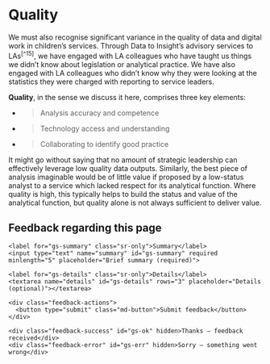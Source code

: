 # Quality

We must also recognise significant variance in the quality of data and digital work in children’s services. Through Data to Insight’s advisory services to LAs<sup>[^15]</sup>, we have engaged with LA colleagues who have taught us things we didn’t know about legislation or analytical practice. We have also engaged with LA colleagues who didn’t know why they were looking at the statistics they were charged with reporting to service leaders.

**Quality**, in the sense we discuss it here, comprises three key elements:

- > Analysis accuracy and competence

- > Technology access and understanding

- > Collaborating to identify good practice

It might go without saying that no amount of strategic leadership can effectively leverage low quality data outputs. Similarly, the best piece of analysis imaginable would be of little value if proposed by a low-status analyst to a service which lacked respect for its analytical function. Where quality is high, this typically helps to build the status and value of the analytical function, but quality alone is not always sufficient to deliver value.




<!--- feedback form only below here -->
<div class="feedback-section feedback-compact" id="sheets">
  <h2>Feedback regarding this page</h2>
  <form id="gs-form">
    <input type="hidden" name="page" id="gs-page">
    <input type="text" name="hp_field" id="hp_field" style="display:none" tabindex="-1" autocomplete="off">

    <label for="gs-summary" class="sr-only">Summary</label>
    <input type="text" name="summary" id="gs-summary" required minlength="5" placeholder="Brief summary (required)">

    <label for="gs-details" class="sr-only">Details</label>
    <textarea name="details" id="gs-details" rows="3" placeholder="Details (optional)"></textarea>

    <div class="feedback-actions">
      <button type="submit" class="md-button">Submit feedback</button>
    </div>

    <div class="feedback-success" id="gs-ok" hidden>Thanks — feedback received</div>
    <div class="feedback-error" id="gs-err" hidden>Sorry — something went wrong</div>
  </form>
</div>
